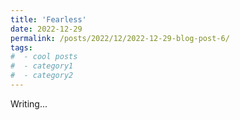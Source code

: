 ```yaml
---
title: 'Fearless'
date: 2022-12-29
permalink: /posts/2022/12/2022-12-29-blog-post-6/
tags:
#  - cool posts
#  - category1
#  - category2
---
```


Writing...


